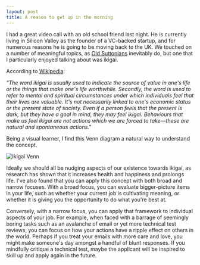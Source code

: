 ```yaml
---
layout: post
title: A reason to get up in the morning
---
```


I had a great video call with an old school friend last night. He is currently living in Silicon Valley as the founder of a VC-backed startup, and for numerous reasons he is going to be moving back to the UK. We touched on a number of meaningful topics, as [Old Suttonians](http://www.suttongrammar.sutton.sch.uk/) inevitably do, but one that I particularly enjoyed talking about was ikigai.

According to [Wikipedia](https://en.wikipedia.org/wiki/Ikigai):

*"The word ikigai is usually used to indicate the source of value in one's life or the things that make one's life worthwhile. Secondly, the word is used to refer to mental and spiritual circumstances under which individuals feel that their lives are valuable. It's not necessarily linked to one's economic status or the present state of society. Even if a person feels that the present is dark, but they have a goal in mind, they may feel ikigai. Behaviours that make us feel ikigai are not actions which we are forced to take—these are natural and spontaneous actions."*

Being a visual learner, I find this Venn diagram a natural way to understand the concept.

![Ikigai Venn](https://upload.wikimedia.org/wikipedia/commons/e/eb/Ikigai-EN-optimized-PNG.png)

Ideally we should all be nudging aspects of our existence towards ikigai, as research has shown that it increases health and happiness and prolongs life. I've also found that you can apply this concept with both broad and narrow focuses. With a broad focus, you can evaluate bigger-picture items in your life, such as whether your current job is cultivating meaning, or whether it is giving you the opportunity to do what you're best at. 

Conversely, with a narrow focus, you can apply that framework to individual aspects of your job. For example, when faced with a barrage of seemingly boring tasks such as an avalanche of email or yet more technical test reviews, you can focus on how your actions have a ripple effect on others in the world. Perhaps if you treat your emails with more care and love, you might make someone's day amongst a handful of blunt responses. If you mindfully critique a technical test, maybe the applicant will be inspired to skill up and apply again in the future.

